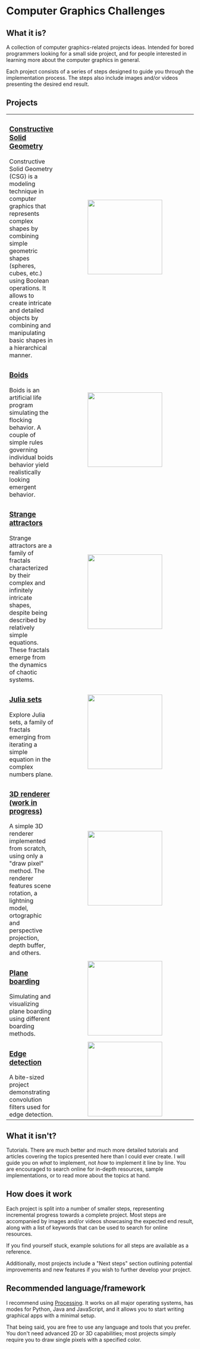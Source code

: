# Computer Graphics Challenges

## What it is?

A collection of computer graphics-related projects ideas. Intended for bored programmers looking for a small side project, and for people interested in learning more about the computer graphics in general.

Each project consists of a series of steps designed to guide you through the implementation process. The steps also include images and/or videos presenting the desired end result.

## Projects

<table>
  <tr>
    <td>
      <h3><a href='csg/README.md'>Constructive Solid Geometry</a></h3>
      Constructive Solid Geometry (CSG) is a modeling technique in computer graphics that represents complex shapes by combining simple geometric shapes (spheres, cubes, etc.) using Boolean operations. It allows to create intricate and detailed objects by combining and manipulating basic shapes in a hierarchical manner.
    </td>
    <td width=400px>
      <div align="center">
        <a href='csg/README.md'>
          <img src="https://github.com/pszemsza/graphics_challenges/assets/65168262/4b6b8188-d61b-4156-b5df-7304b23539b3" width=200px height=200px>
        </a>
      </div>
    </td>
  </tr> 
  <tr>
    <td>
      <h3><a href='boids/README.md'>Boids</a></h3>
      Boids is an artificial life program simulating the flocking behavior. A couple of simple rules governing individual boids behavior yield realistically looking emergent behavior.
    </td>
    <td>
      <div align="center">
        <a href='boids/README.md'>
          <img src="https://github.com/pszemsza/graphics_challenges/assets/65168262/6909f716-8506-4c04-91e2-b12d20545cd6" width=200px height=200px>
        </a>
      </div>
    </td>
  </tr> 
  <tr>
    <td>
      <h3><a href='strange_attractors/README.md'>Strange attractors</a></h3>
      Strange attractors are a family of fractals characterized by their complex and infinitely intricate shapes, despite being described by relatively simple equations. These fractals emerge from the dynamics of chaotic systems.
    </td>
    <td>
      <div align="center">
        <a href='strange_attractors/README.md'>
          <img src="https://github.com/pszemsza/graphics_challenges/assets/65168262/5910ac46-66c5-4d34-8495-258e19e23c2c" width=200px height=200px>
        </a>
      </div>
    </td>
  </tr>
  <tr>
    <td>
      <h3><a href='julia_sets/README.md'>Julia sets</a></h3>
      Explore Julia sets, a family of fractals emerging from iterating a simple equation in the complex numbers plane.
    </td>
    <td>
      <div align="center">
        <a href='julia_sets/README.md'>
          <img src="https://github.com/pszemsza/graphics_challenges/assets/65168262/2387ca6e-ec74-4fa7-a550-19a161fe9731" width=200px height=200px>
        </a>
      </div>
    </td>
  </tr>
   <tr>
    <td>
      <h3><a href='3d_renderer/README.md'>3D renderer (work in progress)</a></h3>
      A simple 3D renderer implemented from scratch, using only a "draw pixel" method. The renderer features scene rotation, a lightning model, ortographic and perspective projection, depth buffer, and others.
    </td>
    <td>
      <div align="center">
        <a href='3d_renderer/README.md'>
          <img src="https://github.com/pszemsza/graphics_challenges/assets/65168262/026dece3-f036-4560-8b5d-7049493d942f" height=200px>
        </a>
      </div>
    </td>
  </tr>  
   <tr>
    <td>
      <h3><a href='plane_boarding/README.md'>Plane boarding</a></h3>
      Simulating and visualizing plane boarding using different boarding methods.
    </td>
    <td>
      <div align="center">
        <a href='plane_boarding/README.md'>
          <img src="https://github.com/pszemsza/graphics_challenges/assets/65168262/5292e2e2-4c0c-4cb5-a5e3-34339f6dc80e" width=200px height=200px>
        </a>
      </div>
    </td>
  </tr> 
  <tr>
    <td>
      <h3><a href='edge_detection/README.md'>Edge detection</a></h3>
      A bite-sized project demonstrating convolution filters used for edge detection.
    </td>
    <td>
      <div align="center">
        <a href='edge_detection/README.md'>
          <img src="https://github.com/pszemsza/graphics_challenges/assets/65168262/703fffa1-47ad-4895-8b9d-e6e5f79ca04e" height=200px>
        </a>
      </div>
    </td>
  </tr> 
</table>

## What it isn't?

Tutorials. There are much better and much more detailed tutorials and articles covering the topics presented here than I could ever create. I will guide you on _what_ to implement, not _how_ to implement it line by line. You are encouraged to search online for in-depth resources, sample implementations, or to read more about the topics at hand.

## How does it work

Each project is split into a number of smaller steps, representing incremental progress towards a complete project. Most steps are accompanied by images and/or videos showcasing the expected end result, along with a list of keywords that can be used to search for online resources.

If you find yourself stuck, example solutions for all steps are available as a reference.

Additionally, most projects include a "Next steps" section outlining potential improvements and new features if you wish to further develop your project.

## Recommended language/framework

I recommend using [Processing](https://processing.org/). It works on all major operating systems, has modes for Python, Java and JavaScript, and it allows you to start writing graphical apps with a minimal setup.

That being said, you are free to use any language and tools that you prefer. You don't need advanced 2D or 3D capabilities; most projects simply require you to draw single pixels with a specified color.
